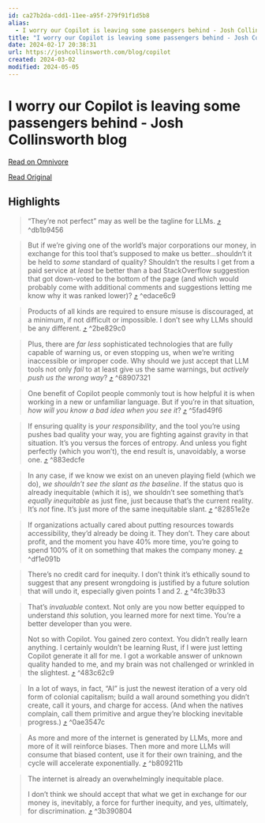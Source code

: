 ```yaml
---
id: ca27b2da-cdd1-11ee-a95f-279f91f1d5b8
alias:
  - I worry our Copilot is leaving some passengers behind - Josh Collinsworth blog
title: "I worry our Copilot is leaving some passengers behind - Josh Collinsworth blog"
date: 2024-02-17 20:38:31
url: https://joshcollinsworth.com/blog/copilot
created: 2024-03-02
modified: 2024-05-05
---
```


# I worry our Copilot is leaving some passengers behind - Josh Collinsworth blog

[Read on Omnivore](https://omnivore.app/me/i-worry-our-copilot-is-leaving-some-passengers-behind-josh-colli-18db8b8e64a)

[Read Original](https://joshcollinsworth.com/blog/copilot)

## Highlights

> “They’re not perfect” may as well be the tagline for LLMs. [⤴️](https://omnivore.app/me/i-worry-our-copilot-is-leaving-some-passengers-behind-josh-colli-18db8b8e64a#db1b9456-4ac8-49d6-b5ec-b94d87499e9a)  ^db1b9456

> But if we’re giving one of the world’s major corporations our money, in exchange for this tool that’s supposed to make us better…shouldn’t it be held to _some_ standard of quality? Shouldn’t the results I get from a paid service at _least_ be better than a bad StackOverflow suggestion that got down-voted to the bottom of the page (and which would probably come with additional comments and suggestions letting me know why it was ranked lower)? [⤴️](https://omnivore.app/me/i-worry-our-copilot-is-leaving-some-passengers-behind-josh-colli-18db8b8e64a#edace6c9-aa8a-4dbb-a0a5-58febddf922e)  ^edace6c9

> Products of all kinds are required to ensure misuse is discouraged, at a minimum, if not difficult or impossible. I don’t see why LLMs should be any different. [⤴️](https://omnivore.app/me/i-worry-our-copilot-is-leaving-some-passengers-behind-josh-colli-18db8b8e64a#2be829c0-b3e4-4e40-a6ed-09513ef18fe2)  ^2be829c0

> Plus, there are _far less_ sophisticated technologies that are fully capable of warning us, or even stopping us, when we’re writing inaccessible or improper code. Why should we just accept that LLM tools not only _fail_ to at least give us the same warnings, but _actively push us the wrong way_? [⤴️](https://omnivore.app/me/i-worry-our-copilot-is-leaving-some-passengers-behind-josh-colli-18db8b8e64a#68907321-291d-4956-bd01-446897b750c2)  ^68907321

> One benefit of Copilot people commonly tout is how helpful it is when working in a new or unfamiliar language. But if you’re in that situation, _how will you know a bad idea when you see it_? [⤴️](https://omnivore.app/me/i-worry-our-copilot-is-leaving-some-passengers-behind-josh-colli-18db8b8e64a#5fad49f6-2e9f-4a71-931b-49488974bc28)  ^5fad49f6

> If ensuring quality is _your responsibility_, and the tool you’re using pushes bad quality your way, you are fighting against gravity in that situation. It’s you versus the forces of entropy. And unless you fight perfectly (which you won’t), the end result is, unavoidably, a worse one. [⤴️](https://omnivore.app/me/i-worry-our-copilot-is-leaving-some-passengers-behind-josh-colli-18db8b8e64a#883edcfe-291f-413a-8a79-7f86ea2a56ba)  ^883edcfe

> In any case, if we know we exist on an uneven playing field (which we do), _we shouldn’t see the slant as the baseline_. If the status quo is already inequitable (which it is), we shouldn’t see something that’s _equally inequitable_ as just fine, just because that’s the current reality. It’s _not_ fine. It’s just more of the same inequitable slant. [⤴️](https://omnivore.app/me/i-worry-our-copilot-is-leaving-some-passengers-behind-josh-colli-18db8b8e64a#82851e2e-ee0d-4ed9-b1ad-d58e18b08b4b)  ^82851e2e

> If organizations actually cared about putting resources towards accessibility, they’d already be doing it. They don’t. They care about profit, and the moment you have 40% more time, you’re going to spend 100% of it on something that makes the company money. [⤴️](https://omnivore.app/me/i-worry-our-copilot-is-leaving-some-passengers-behind-josh-colli-18db8b8e64a#df1e091b-515c-4a28-a97a-b36f7fd13f2c)  ^df1e091b

> There’s no credit card for inequity. I don’t think it’s ethically sound to suggest that any present wrongdoing is justified by a future solution that will undo it, especially given points 1 and 2. [⤴️](https://omnivore.app/me/i-worry-our-copilot-is-leaving-some-passengers-behind-josh-colli-18db8b8e64a#4fc39b33-8bba-40f3-99ec-9a89d5ae4cc3)  ^4fc39b33

> That’s _invaluable_ context. Not only are you now better equipped to understand _this_ solution, you learned more for next time. You’re a better developer than you were.
> 
> Not so with Copilot. You gained zero context. You didn’t really learn anything. I certainly wouldn’t be learning Rust, if I were just letting Copilot generate it all for me. I got a workable answer of unknown quality handed to me, and my brain was not challenged or wrinkled in the slightest. [⤴️](https://omnivore.app/me/i-worry-our-copilot-is-leaving-some-passengers-behind-josh-colli-18db8b8e64a#483c62c9-d197-4872-82aa-ea32f83bdb70)  ^483c62c9

> In a lot of ways, in fact, “AI” is just the newest iteration of a very old form of colonial capitalism; build a wall around something you didn’t create, call it yours, and charge for access. (And when the natives complain, call them primitive and argue they’re blocking inevitable progress.) [⤴️](https://omnivore.app/me/i-worry-our-copilot-is-leaving-some-passengers-behind-josh-colli-18db8b8e64a#0ae3547c-6051-45d0-a2f3-7471a14ec93c)  ^0ae3547c

> As more and more of the internet is generated by LLMs, more and more of it will reinforce biases. Then more and more LLMs will consume that biased content, use it for their own training, and the cycle will accelerate exponentially. [⤴️](https://omnivore.app/me/i-worry-our-copilot-is-leaving-some-passengers-behind-josh-colli-18db8b8e64a#b809211b-3877-4c72-9d03-6f13c70e93aa)  ^b809211b

> The internet is already an overwhelmingly inequitable place.
> 
> I don’t think we should accept that what we get in exchange for our money is, inevitably, a force for further inequity, and yes, ultimately, for discrimination. [⤴️](https://omnivore.app/me/i-worry-our-copilot-is-leaving-some-passengers-behind-josh-colli-18db8b8e64a#3b390804-5e6b-4dbd-8059-6d182d95ebad)  ^3b390804

